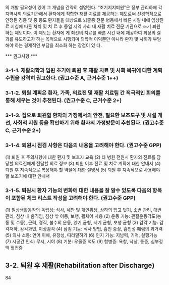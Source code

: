 의 개발 필요성이 있어 그 개념을 간략히 설명한다. “조기지지퇴원”은 정부 관리하에 각 지역사회 의료기관에서 환자에게 적합한 재활 치료를 제공하는 제도로써 신경학적으로 안정된 경증 및 중 등도 환자들을 대상으로 뇌졸중 전문 병동에서 빠른 시일 내에 임상진료 지침에 따른 처치 및 치 료 후 동일 지역 사회 내 재활 치료 전문 기관으로 조기 퇴원 하는 제도이다. 이 제도는 환자에 게 최선의 치료를 빠른 시간 내에 제공하여 최상의 결과를 유도하고자 하는 목적으로 시행되며 의학적 이익뿐만 아니라 환자 및 사회가 부담해야 하는 경제적인 부담을 최소화 하는 장점이 있 다.

*** 권고사항 ***

### 3-1-1. 재활의학과 입원 초기에 퇴원 후 재활 치료 및 사회 복귀에 대한 계획 수립을 강력히 권고한다. (권고수준 A, 근거수준 1++)
### 3-1-2. 퇴원 계획은 환자, 가족, 의료진 및 재활 치료팀 간 적극적인 회의를 통해 세우는 것이 추천된다. (권고수준 C, 근거수준 2+)
### 3-1-3. 집으로 퇴원할 환자의 가정에서의 안전, 필요한 보조도구 및 시설 개선, 사회적 지원 등을 확인하기 위해 환자의 가정방문이 추천된다. (권고수준 C, 근거수준 2+)
### 3-1-4. 퇴원시 점검 사항은 다음의 내용을 고려해야 한다. (권고수준 GPP)
(1) 퇴원 후 주의사항에 대한 환자 및 보호자 교육
(2) 타 병원 전원시 환자의 진료를 담당할 의료진에게 전달할 의료 정보
(3) 퇴원 이후 진료 및 치료 계획에 대한 안내서
(4) 퇴원 후 지속적으로 복용해야 할 약물에 대한 설명서
(5) 퇴원 후 지속적으로 사용해야 할 보조기에 대한 안내서
### 3-1-5. 퇴원시 환자 기능의 변화에 대한 내용을 잘 알수 있도록 다음의 항목이 포함된 체크 리스트 작성을 고려해야 한다. (권고수준 GPP)
(1) 일상생활동작의 독립성: 식사, 세안 및 개인위생, 상하의 입고 벗기, 소변 관리, 대변 관리, 침상 내 움직임, 침상 밖 이동, 보행, 휠체어 사용
(2) 운동 기능: 관절운동각도(능동 및 수동), 근력, 경직, 불수의 운동, 앉기 균형, 서기 균형, 보행 균형
(3) 감각 기능: 감각저하, 감각과민, 이상감각
(4) 삼킴 기능: 식사 방법, 흡인 증상, 흡인성 폐렴의 과거력
(5) 의사 소통: 언어 이해, 유창성, 따라말하기
(6) 인지 기능: 지남력, 기억, 실행기능
(7) 시공간 인식: 무시, 시야
(8) 기분: 우울증 척도
(9) 합병증: 욕창, 낙상, 통증, 심부정맥 혈전증

## 3-2. 퇴원 후 재활(Rehabilitation after Discharge)

<PAGE>84
